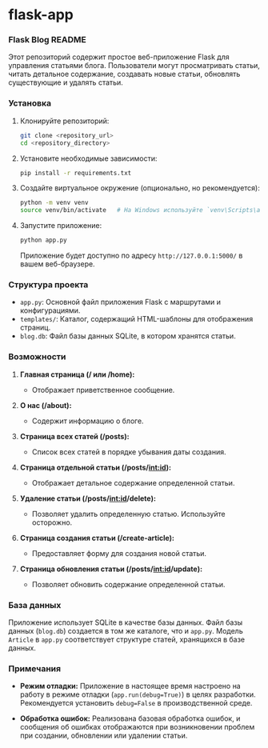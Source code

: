 # flask-app
### Flask Blog README

Этот репозиторий содержит простое веб-приложение Flask для управления статьями блога. Пользователи могут просматривать статьи, читать детальное содержание, создавать новые статьи, обновлять существующие и удалять статьи.

### Установка

1. Клонируйте репозиторий:

   ```bash
   git clone <repository_url>
   cd <repository_directory>
   ```

2. Установите необходимые зависимости:

   ```bash
   pip install -r requirements.txt
   ```

3. Создайте виртуальное окружение (опционально, но рекомендуется):

   ```bash
   python -m venv venv
   source venv/bin/activate   # На Windows используйте `venv\Scripts\activate`
   ```

4. Запустите приложение:

   ```bash
   python app.py
   ```

   Приложение будет доступно по адресу `http://127.0.0.1:5000/` в вашем веб-браузере.

### Структура проекта

- `app.py`: Основной файл приложения Flask с маршрутами и конфигурациями.
- `templates/`: Каталог, содержащий HTML-шаблоны для отображения страниц.
- `blog.db`: Файл базы данных SQLite, в котором хранятся статьи.

### Возможности

1. **Главная страница (/ или /home):**
   - Отображает приветственное сообщение.

2. **О нас (/about):**
   - Содержит информацию о блоге.

3. **Страница всех статей (/posts):**
   - Список всех статей в порядке убывания даты создания.

4. **Страница отдельной статьи (/posts/<int:id>):**
   - Отображает детальное содержание определенной статьи.

5. **Удаление статьи (/posts/<int:id>/delete):**
   - Позволяет удалить определенную статью. Используйте осторожно.

6. **Страница создания статьи (/create-article):**
   - Предоставляет форму для создания новой статьи.

7. **Страница обновления статьи (/posts/<int:id>/update):**
   - Позволяет обновить содержание определенной статьи.

### База данных

Приложение использует SQLite в качестве базы данных. Файл базы данных (`blog.db`) создается в том же каталоге, что и `app.py`. Модель `Article` в `app.py` соответствует структуре статей, хранящихся в базе данных.

### Примечания

- **Режим отладки:** Приложение в настоящее время настроено на работу в режиме отладки (`app.run(debug=True)`) в целях разработки. Рекомендуется установить `debug=False` в производственной среде.

- **Обработка ошибок:** Реализована базовая обработка ошибок, и сообщения об ошибках отображаются при возникновении проблем при создании, обновлении или удалении статьи.
